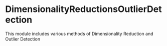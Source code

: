 # DimensionalityReductionsOutlierDetection
This module includes various methods of Dimensionality Reduction and Outlier Detection
